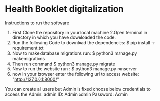 # Health Booklet digitalization
Instructions to run the software

1. First Clone the repository in your local machine
2.Open terminal in directory in which you have downloaded the code.
3. Run the following Code to download the dependencies:
  $ pip install -r requirement.txt
4. Now to make database migrations run: 
  $ python3 manage.py makemigrations
5. Then run command
  $ python3 manage.py migrate
6. Now to run the website run :
  $ python3 manage.py runserver
7. now in your browser enter the following url to access website:
 "http://127.0.0.1:8000/"

You can create all users but Admin is fixed choose below credentials to access the Admin:
    admin ID: Admin
    admin Password: Admin